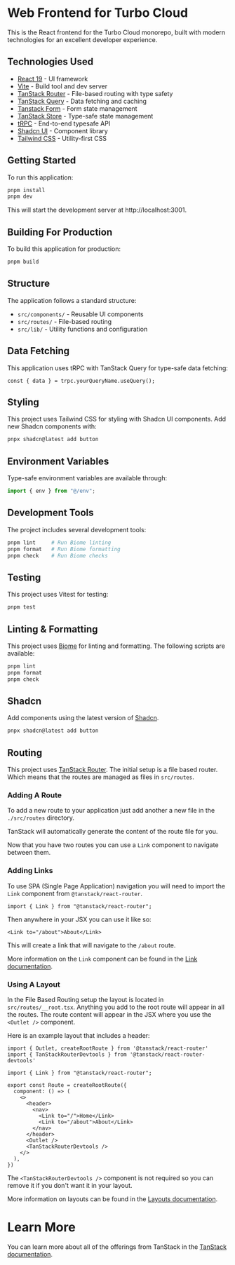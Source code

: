 # Web Frontend for Turbo Cloud

This is the React frontend for the Turbo Cloud monorepo, built with modern technologies for an excellent developer experience.

## Technologies Used

- [React 19](https://react.dev/) - UI framework
- [Vite](https://vitejs.dev/) - Build tool and dev server
- [TanStack Router](https://tanstack.com/router) - File-based routing with type safety
- [TanStack Query](https://tanstack.com/query) - Data fetching and caching
- [Tanstack Form](https://tanstack.com/form) - Form state management
- [TanStack Store](https://tanstack.com/store) - Type-safe state management
- [tRPC](https://trpc.io/) - End-to-end typesafe API
- [Shadcn UI](https://ui.shadcn.com/) - Component library
- [Tailwind CSS](https://tailwindcss.com/) - Utility-first CSS

## Getting Started

To run this application:

```bash
pnpm install
pnpm dev  
```

This will start the development server at http://localhost:3001.

## Building For Production

To build this application for production:

```bash
pnpm build
```

## Structure

The application follows a standard structure:

- `src/components/` - Reusable UI components
- `src/routes/` - File-based routing
- `src/lib/` - Utility functions and configuration

## Data Fetching

This application uses tRPC with TanStack Query for type-safe data fetching:

```tsx
const { data } = trpc.yourQueryName.useQuery();
```

## Styling

This project uses Tailwind CSS for styling with Shadcn UI components. Add new Shadcn components with:

```bash
pnpx shadcn@latest add button
```

## Environment Variables

Type-safe environment variables are available through:

```ts
import { env } from "@/env";
```

## Development Tools

The project includes several development tools:

```bash
pnpm lint     # Run Biome linting
pnpm format   # Run Biome formatting
pnpm check    # Run Biome checks
```

## Testing

This project uses Vitest for testing:

```bash
pnpm test
```

## Linting & Formatting

This project uses [Biome](https://biomejs.dev/) for linting and formatting. The following scripts are available:

```bash
pnpm lint
pnpm format
pnpm check
```

## Shadcn

Add components using the latest version of [Shadcn](https://ui.shadcn.com/).

```bash
pnpx shadcn@latest add button
```

## Routing
This project uses [TanStack Router](https://tanstack.com/router). The initial setup is a file based router. Which means that the routes are managed as files in `src/routes`.

### Adding A Route

To add a new route to your application just add another a new file in the `./src/routes` directory.

TanStack will automatically generate the content of the route file for you.

Now that you have two routes you can use a `Link` component to navigate between them.

### Adding Links

To use SPA (Single Page Application) navigation you will need to import the `Link` component from `@tanstack/react-router`.

```tsx
import { Link } from "@tanstack/react-router";
```

Then anywhere in your JSX you can use it like so:

```tsx
<Link to="/about">About</Link>
```

This will create a link that will navigate to the `/about` route.

More information on the `Link` component can be found in the [Link documentation](https://tanstack.com/router/v1/docs/framework/react/api/router/linkComponent).

### Using A Layout

In the File Based Routing setup the layout is located in `src/routes/__root.tsx`. Anything you add to the root route will appear in all the routes. The route content will appear in the JSX where you use the `<Outlet />` component.

Here is an example layout that includes a header:

```tsx
import { Outlet, createRootRoute } from '@tanstack/react-router'
import { TanStackRouterDevtools } from '@tanstack/react-router-devtools'

import { Link } from "@tanstack/react-router";

export const Route = createRootRoute({
  component: () => (
    <>
      <header>
        <nav>
          <Link to="/">Home</Link>
          <Link to="/about">About</Link>
        </nav>
      </header>
      <Outlet />
      <TanStackRouterDevtools />
    </>
  ),
})
```

The `<TanStackRouterDevtools />` component is not required so you can remove it if you don't want it in your layout.

More information on layouts can be found in the [Layouts documentation](https://tanstack.com/router/latest/docs/framework/react/guide/routing-concepts#layouts).

# Learn More

You can learn more about all of the offerings from TanStack in the [TanStack documentation](https://tanstack.com).
